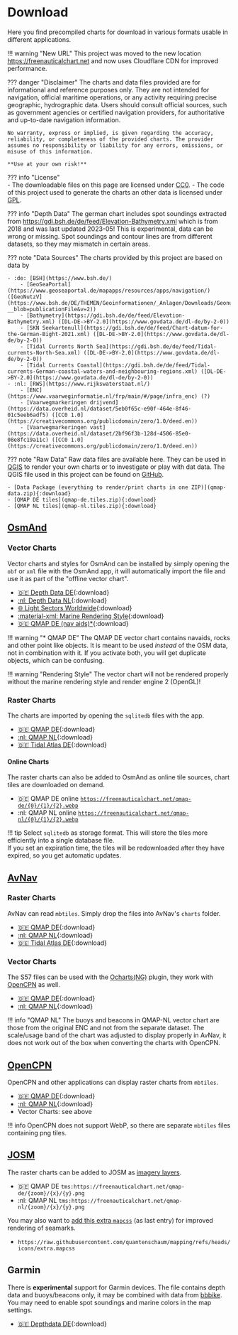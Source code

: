 # Download

Here you find precompiled charts for download in various formats usable in different applications.

!!! warning "New URL"
    This project was moved to the new location <https://freenauticalchart.net> and now uses Cloudflare CDN for improved performance.

??? danger "Disclaimer"
    The charts and data files provided are for informational and reference purposes only. They are not intended for navigation, official maritime operations, or any activity requiring precise geographic, hydrographic data. Users should consult official sources, such as government agencies or certified navigation providers, for authoritative and up-to-date navigation information.
    
    No warranty, express or implied, is given regarding the accuracy, reliability, or completeness of the provided charts. The provider assumes no responsibility or liability for any errors, omissions, or misuse of this information. 
    
    **Use at your own risk!**

??? info "License"    
    - The downloadable files on this page are licensed under [CC0](https://creativecommons.org/publicdomain/zero/1.0/).
    - The code of this project used to generate the charts an other data is licensed under [GPL](https://www.gnu.org/licenses/gpl-3.0.de.html).

??? info "Depth Data"
    The german chart includes spot soundings extracted from <https://gdi.bsh.de/de/feed/Elevation-Bathymetry.xml> which is from 2018 and was last updated 2023-05! This is experimental, data can be wrong or missing. Spot soundings and contour lines are from different datasets, so they may mismatch in certain areas.  

??? note "Data Sources"
    The charts provided by this project are based on data by
    
    - :de: [BSH](https://www.bsh.de/)
        - [GeoSeaPortal](https://www.geoseaportal.de/mapapps/resources/apps/navigation/) ([GeoNutzV](https://www.bsh.de/DE/THEMEN/Geoinformationen/_Anlagen/Downloads/Geonutzv.pdf?__blob=publicationFile&v=2))
        - [Bathymetry](https://gdi.bsh.de/de/feed/Elevation-Bathymetry.xml) ([DL-DE->BY-2.0](https://www.govdata.de/dl-de/by-2-0))
        - [SKN Seekartenull](https://gdi.bsh.de/de/feed/Chart-datum-for-the-German-Bight-2021.xml) ([DL-DE->BY-2.0](https://www.govdata.de/dl-de/by-2-0))
        - [Tidal Currents North Sea](https://gdi.bsh.de/de/feed/Tidal-currents-North-Sea.xml) ([DL-DE->BY-2.0](https://www.govdata.de/dl-de/by-2-0))
        - [Tidal Currents Coastal](https://gdi.bsh.de/de/feed/Tidal-currents-German-coastal-waters-and-neighbouring-regions.xml) ([DL-DE->BY-2.0](https://www.govdata.de/dl-de/by-2-0))
    - :nl: [RWS](https://www.rijkswaterstaat.nl/)
        - [ENC](https://www.vaarweginformatie.nl/frp/main/#/page/infra_enc) (?)
        - [Vaarwegmarkeringen drijvend](https://data.overheid.nl/dataset/5eb0f65c-e90f-464e-8f46-01c5eeb6adf5) ([CC0 1.0](https://creativecommons.org/publicdomain/zero/1.0/deed.en))
        - [Vaarwegmarkeringen vast](https://data.overheid.nl/dataset/2bf96f3b-128d-4506-85e0-08e8fc19a11c) ([CC0 1.0](https://creativecommons.org/publicdomain/zero/1.0/deed.en))

??? note "Raw Data"
    Raw data files are available here. They can be used in [QGIS](https://qgis.org/) to render your own charts or to investigate or play with dat data. The QGIS file used in this project can be found on [GitHub](https://github.com/quantenschaum/mapping/tree/master/qgis).
    
    - [Data Package (everything to render/print charts in one ZIP)](qmap-data.zip){:download}
    - [QMAP DE tiles](qmap-de.tiles.zip){:download}
    - [QMAP NL tiles](qmap-nl.tiles.zip){:download}
    
    
## [OsmAnd](https://osmand.net/)

### Vector Charts

Vector charts and styles for OsmAnd can be installed by simply opening the `obf` or `xml` file with the OsmAnd app, it will automatically import the file and use it as part of the "offline vector chart". 

- [:de: Depth Data DE](depth-de.obf){:download}
- [:nl: Depth Data NL](depth-nl.obf){:download}
- [:globe_with_meridians: Light Sectors Worldwide](lightsectors.obf){:download}
- [:material-xml: Marine Rendering Style](marine.render.xml){:download}
- [:de: QMAP DE (nav aids)*](qmap-de.obf){:download}

!!! warning "* QMAP DE"
    The QMAP DE vector chart contains navaids, rocks and other point like objects. It is meant to be used *instead* of the OSM data, not in combination with it. If you activate both, you will get duplicate objects, which can be confusing.

!!! warning "Rendering Style"
    The vector chart will not be rendered properly without the marine rendering style and render engine 2 (OpenGL)!

### Raster Charts

The charts are imported by opening the `sqlitedb` files with the app. 

- [:de: QMAP DE](qmap-de.sqlitedb){:download}
- [:nl: QMAP NL](qmap-nl.sqlitedb){:download}
- [:de: Tidal Atlas DE](tides.sqlitedb.zip){:download}

#### Online Charts

The raster charts can also be added to OsmAnd as online tile sources, chart tiles are downloaded on demand.

- :de: QMAP DE online [`https://freenauticalchart.net/qmap-de/{0}/{1}/{2}.webp`](http://osmand.net/add-tile-source?name=QMAP-DE&min_zoom=8&max_zoom=16&url_template=https://freenauticalchart.net/qmap-de/%7B0%7D/%7B1%7D/%7B2%7D.webp)
- :nl: QMAP NL online [`https://freenauticalchart.net/qmap-nl/{0}/{1}/{2}.webp`](http://osmand.net/add-tile-source?name=QMAP-NL&min_zoom=8&max_zoom=16&url_template=https://freenauticalchart.net/qmap-nl/%7B0%7D/%7B1%7D/%7B2%7D.webp)

!!! tip
    Select `sqlitedb` as storage format. This will store the tiles more efficiently into a single database file.  
    If you set an expiration time, the tiles will be redownloaded after they have expired, so you get automatic updates.

## [AvNav](https://www.wellenvogel.net/software/avnav/docs/beschreibung.html?lang=en)

### Raster Charts

AvNav can read `mbtiles`. Simply drop the files into AvNav's `charts` folder.

- [:de: QMAP DE](qmap-de.mbtiles){:download}
- [:nl: QMAP NL](qmap-nl.mbtiles){:download}
- [:de: Tidal Atlas DE](tides.mbtiles.zip){:download}

### Vector Charts

The S57 files can be used with the [Ocharts(NG)](https://www.wellenvogel.net/software/avnav/docs/hints/ochartsng.html) plugin, they work with [OpenCPN](https://opencpn.org/) as well.
    
- [:de: QMAP DE](qmap-de.zip){:download}
- [:nl: QMAP NL](qmap-nl.zip){:download}

!!! info "QMAP NL"
    The buoys and beacons in QMAP-NL vector chart are those from the original ENC and not from the separate dataset. The scale/usage band of the chart was adjusted to display properly in AvNav, it does not work out of the box when converting the charts with OpenCPN.

## [OpenCPN](https://opencpn.org/)

OpenCPN and other applications can display raster charts from `mbtiles`.

- [:de: QMAP DE](qmap-de.png.mbtiles){:download}
- [:nl: QMAP NL](qmap-nl.png.mbtiles){:download}
- Vector Charts: see above

!!! info
    OpenCPN does not support WebP, so there are separate `mbtiles` files containing png tiles.

## [JOSM](https://josm.openstreetmap.de/)

The raster charts can be added to JOSM as [imagery layers](https://josm.openstreetmap.de/wiki/Help/Preferences/Imagery).

- :de: QMAP DE `tms:https://freenauticalchart.net/qmap-de/{zoom}/{x}/{y}.png`
- :nl: QMAP NL `tms:https://freenauticalchart.net/qmap-nl/{zoom}/{x}/{y}.png`

You may also want to [add this extra `mapcss`](https://josm.openstreetmap.de/wiki/Help/Preferences/MapPaintPreference) (as last entry) for improved rendering of seamarks.

- `https://raw.githubusercontent.com/quantenschaum/mapping/refs/heads/icons/extra.mapcss`

## Garmin

There is **experimental** support for Garmin devices. The file contains depth data and buoys/beacons only, it may be combined with data from [bbbike](https://extract.bbbike.org/?format=garmin-oseam.zip). You may need to enable spot soundings and marine colors in the map settings.

- [:de: Depthdata DE](gmapsupp.img){:download}
